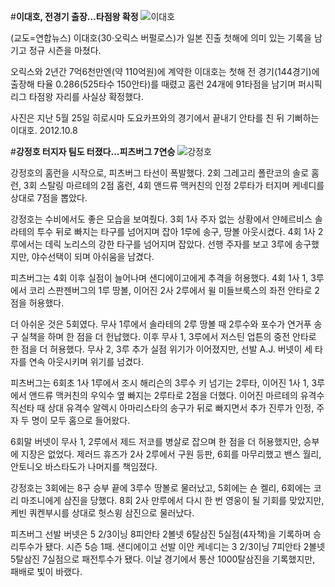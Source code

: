 #**이대호, 전경기 출장…타점왕 확정**
![이대호](http://imgnews.naver.net/image/001/2012/10/08/PYH2012100811510001300_P2_59_20121008174030.jpg?type=w540)

(교도=연합뉴스) 이대호(30·오릭스 버펄로스)가 일본 진출 첫해에 의미 있는 기록을 남기고 정규 시즌을 마쳤다.

오릭스와 2년간 7억6천만엔(약 110억원)에 계약한 이대호는 첫해 전 경기(144경기)에 출장해 타율 0.286(525타수 150안타)를 때렸고 홈런 24개에 91타점을 남기며 퍼시픽리그 타점왕 자리를 사실상 확정했다.

사진은 지난 5월 25일 히로시마 도요카프와의 경기에서 끝내기 안타를 친 뒤 기뻐하는 이대호. 2012.10.8

#**강정호 터지자 팀도 터졌다...피츠버그 7연승**
![강정호](http://file.mk.co.kr/meet/neds/2015/05/image_readtop_2015_516226_14328766011953663.jpg)

강정호의 홈런을 시작으로, 피츠버그 타선이 폭발했다. 2회 그레고리 폴란코의 솔로 홈런, 3회 스탈링 마르테의 2점 홈런, 4회 앤드류 맥커친의 인정 2루타가 터지며 케네디를 상대로 7점을 뽑았다. 

강정호는 수비에서도 좋은 모습을 보여줬다. 3회 1사 주자 없는 상황에서 얀헤르비스 솔라테의 투수 뒤로 빠지는 타구를 넘어지며 잡아 1루에 송구, 땅볼 아웃시켰다. 4회 1사 2루에서는 데릭 노리스의 강한 타구를 넘어지며 잡았다. 선행 주자를 보고 3루에 송구했지만, 야수선택이 되며 아쉬움을 남겼다. 

피츠버그는 4회 이후 실점이 늘어나며 샌디에이고에게 추격을 허용했다. 4회 1사 1, 3루에서 코리 스판젠버그의 1루 땅볼, 이어진 2사 2루에서 윌 미들브룩스의 좌전 안타로 2점을 허용했다. 

더 아쉬운 것은 5회였다. 무사 1루에서 솔라테의 2루 땅볼 때 2루수와 포수가 연거푸 송구 실책을 하며 한 점을 더 헌납했다. 이후 무사 1, 3루에서 저스틴 업튼의 중전 안타로 한 점을 더 허용했다. 무사 2, 3루 추가 실점 위기가 이어졌지만, 선발 A.J. 버넷이 세 타자를 연속 아웃시키며 위기를 넘겼다. 

피츠버그는 6회초 1사 1루에서 조시 해리슨의 3루수 키 넘기는 2루타, 이어진 1사 1, 3루에서 앤드류 맥커친의 우익수 옆 빠지는 2루타로 2점을 더했다. 이어진 마르테의 유격수 직선타 때 상대 유격수 알렉시 아마리스타의 송구가 뒤로 빠지면서 추가 진루가 인정, 주자 두 명이 모두 홈으로 들어왔다. 

6회말 버넷이 무사 1, 2루에서 제드 저코를 병살로 잡으며 한 점을 더 허용했지만, 승부에 지장은 없었다. 제러드 휴즈가 2사 2루에서 구원 등판, 6회를 마무리했고 밴스 월리, 안토니오 바스타도가 나머지를 책임졌다. 

강정호는 3회에는 8구 승부 끝에 3루수 땅볼로 물러났고, 5회에는 숀 켈리, 6회에는 코리 마조니에게 삼진을 당했다. 8회 2사 만루에서 다시 한 번 영웅이 될 기회를 맞았지만, 케빈 쿼켄부시를 상대로 헛스윙 삼진으로 물러났다. 

피츠버그 선발 버넷은 5 2/3이닝 8피안타 2볼넷 6탈삼진 5실점(4자책)을 기록하며 승리투수가 됐다. 시즌 5승 1패. 샌디에이고 선발 이안 케네디는 3 2/3이닝 7피안타 2볼넷 5탈삼진 7실점으로 패전투수가 됐다. 이날 경기에서 통산 1000탈삼진을 기록했지만, 패배로 빛이 바랬다. 
